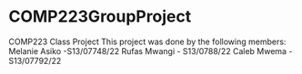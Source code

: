 # COMP223GroupProject
COMP223 Class Project
This project was done by the following members:
Melanie Asiko -S13/07748/22
Rufas Mwangi - S13/0788/22
Caleb Mwema - S13/07792/22
